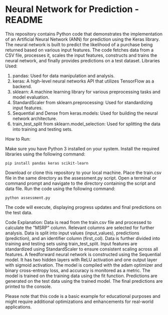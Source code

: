 # Neural Network for Prediction - README


This repository contains Python code that demonstrates the implementation of an Artificial Neural Network (ANN) for prediction using the Keras library. The neural network is built to predict the likelihood of a purchase being returned based on various input features. The code fetches data from a CSV file, processes it, scales the input features, constructs and trains the neural network, and finally provides predictions on a test dataset.
Libraries Used:

1. pandas: Used for data manipulation and analysis.
2. keras: A high-level neural networks API that utilizes TensorFlow as a backend.
3. sklearn: A machine learning library for various preprocessing tasks and model evaluation.
4. StandardScaler from sklearn.preprocessing: Used for standardizing input features.
5. Sequential and Dense from keras.models: Used for building the neural network architecture.
6. train_test_split from sklearn.model_selection: Used for splitting the data into training and testing sets.

How to Run:

Make sure you have Python 3 installed on your system.
Install the required libraries using the following command:

    pip install pandas keras scikit-learn

Download or clone this repository to your local machine.
Place the train.csv file in the same directory as the assessment.py script.
Open a terminal or command prompt and navigate to the directory containing the script and data file.
Run the code using the following command:

    python assessment.py

The code will execute, displaying progress updates and final predictions on the test data.

Code Explanation:
Data is read from the train.csv file and processed to calculate the "MSRP" column.
Relevant columns are selected for further analysis.
Data is split into input values (input_values), predictions (prediction), and an identifier column (first_col).
Data is further divided into training and testing sets using train_test_split.
Input features are standardized using StandardScaler to ensure consistent scaling across all features.
A feedforward neural network is constructed using the Sequential model. It has two hidden layers with ReLU activation and one output layer with sigmoid activation. The model is compiled with the adam optimizer and binary cross-entropy loss, and accuracy is monitored as a metric. The model is trained on the training data using the fit function. Predictions are generated on the test data using the trained model. The final predictions are printed to the console.

Please note that this code is a basic example for educational purposes and might require additional optimizations and enhancements for real-world applications.
